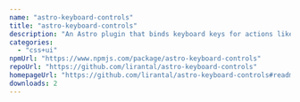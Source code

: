 ```yaml
---
name: "astro-keyboard-controls"
title: "astro-keyboard-controls"
description: "An Astro plugin that binds keyboard keys for actions like focus on search box and others"
categories:
  - "css+ui"
npmUrl: "https://www.npmjs.com/package/astro-keyboard-controls"
repoUrl: "https://github.com/lirantal/astro-keyboard-controls"
homepageUrl: "https://github.com/lirantal/astro-keyboard-controls#readme"
downloads: 2
---
```

